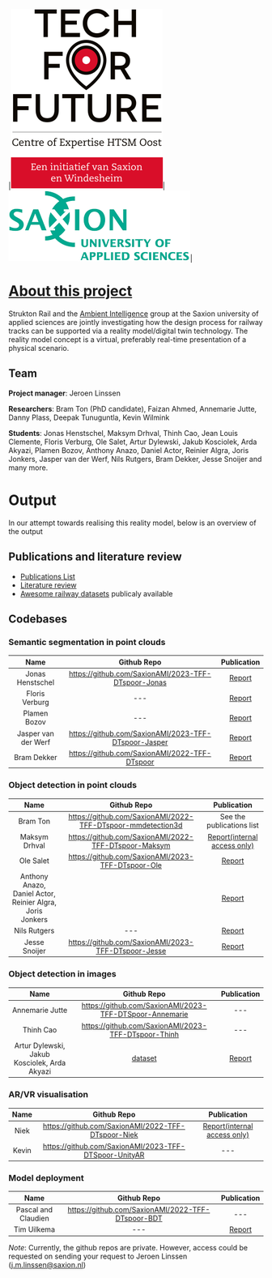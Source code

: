|![Tech for future](images/T4F-volledig-logo.svg)|![Saxion](images/saxion.png)|

# [About this project](https://www.saxion.nl/onderzoek/smart-industry/ambient-intelligence/digital-twinning-voor-spoorontwerp)

Strukton Rail and the [Ambient Intelligence](https://www.saxion.edu/business-and-research/research/smart-industry/ambient-intelligence) 
group at the Saxion university of applied sciences are jointly investigating how the design process for railway tracks can be 
supported via a reality model/digital twin technology. The reality model concept is a virtual, preferably real-time presentation 
of a physical scenario. 

## Team

**Project manager**: Jeroen Linssen​

**Researchers**: Bram Ton (PhD candidate), Faizan Ahmed​, Annemarie Jutte​, Danny Plass​, Deepak Tunuguntla​, Kevin Wilmink​<br/>

**Students**: Jonas Henstschel​, Maksym Drhval​, Thinh Cao​, Jean Louis Clemente​, Floris Verburg​, Ole Salet​, Artur Dylewski, Jakub Kosciolek, 
Arda Akyazi​, Plamen Bozov​, Anthony Anazo, Daniel Actor, Reinier Algra, Joris Jonkers​, Jasper van der Werf​, Nils Rutgers​, Bram Dekker​, 
Jesse Snoijer and many more.

# Output

In our attempt towards realising this reality model, below is an overview of the output

## Publications and literature review
- [Publications List](https://github.com/SaxionAMI/2023-TFF-DTSPoor-Dissemination/blob/main/studentassignments.md)
- [Literature review](https://github.com/SaxionAMI/RailwayPointcloudLiteratureReview)
- [Awesome railway datasets](https://github.com/SaxionAMI/awesome-railway-datasets) publicaly available

## Codebases 

### Semantic segmentation in point clouds
|Name|Github Repo|Publication|
|:---:|:---:|:---:|
|Jonas Henstschel​|https://github.com/SaxionAMI/2023-TFF-DTspoor-Jonas|[Report](https://essay.utwente.nl/94542/)|
|Floris Verburg​|---|[Report](https://essay.utwente.nl/89440/)|
|Plamen Bozov​|---|[Report](https://purl.utwente.nl/essays/91791)|
|Jasper van der Werf​|https://github.com/SaxionAMI/2023-TFF-DTspoor-Jasper|[Report](https://essay.utwente.nl/96106/)|
|Bram Dekker​|https://github.com/SaxionAMI/2022-TFF-DTspoor|[Report](https://purl.utwente.nl/essays/97076)|

### Object detection in point clouds
|Name|Github Repo|Publication|
|:---:|:---:|:---:|
|Bram Ton|https://github.com/SaxionAMI/2022-TFF-DTspoor-mmdetection3d|See the publications list|
|Maksym Drhval​|https://github.com/SaxionAMI/2022-TFF-DTspoor-Maksym|[Report(internal access only)](https://saxion.sharepoint.com/:b:/r/teams/o365-team005584/Gedeelde%20documenten/DTspoor/Education/2023-Research%20Assignment-Maksym/Point-Pillar%203D%20Object%20Detection%20of%20Terrestrial%20Laser%20Scans%20of%20Railway%20(2).pdf?csf=1&web=1&e=G3jfFa)|
|Ole Salet|https://github.com/SaxionAMI/2023-TFF-DTspoor-Ole|[Report](https://purl.utwente.nl/essays/97076)|
|Anthony Anazo, Daniel Actor, Reinier Algra, Joris Jonkers​||[Report](https://github.com/SaxionAMI/2023-TFF-DTSPoor-Dissemination/blob/main/ds_ai_parta2_object_detection.pdf)|
|Nils Rutgers​|---|[Report](https://purl.utwente.nl/essays/92901)|
|Jesse Snoijer​|https://github.com/SaxionAMI/2023-TFF-DTspoor-Jesse|[Report](https://purl.utwente.nl/essays/96420)|

### Object detection in images
|Name|Github Repo|Publication|
|:---:|:---:|:---:|
|Annemarie Jutte|https://github.com/SaxionAMI/2023-TFF-DTSpoor-Annemarie|---|
|Thinh Cao​|https://github.com/SaxionAMI/2023-TFF-DTspoor-Thinh|---|
|Artur Dylewski, Jakub Kosciolek, Arda Akyazi​|[dataset](https://saxion.data.surfsara.nl/index.php/f/53420755)|[Report](https://github.com/SaxionAMI/2023-TFF-DTSPoor-Dissemination/blob/main/ds_ai_sign_detection.pdf)|

### AR/VR visualisation
|Name|Github Repo|Publication|
|:---:|:---:|:---:|
|Niek|https://github.com/SaxionAMI/2022-TFF-DTspoor-Niek|[Report(internal access only)](https://saxion.sharepoint.com/:b:/r/teams/o365-team005584/Gedeelde%20documenten/DTspoor/Education/2022-Graduation-Niek/DTspoor%20-%20Tempert,%20Niek%20-%20Afstudeerdossier%20Point%20clouds%20in%20augmented%20reality.pdf?csf=1&web=1&e=EVnIdC)|
|Kevin|https://github.com/SaxionAMI/2023-TFF-DTSpoor-UnityAR|---|

### Model deployment
|Name|Github Repo|Publication|
|:---:|:---:|:---:|
|Pascal and Claudien|https://github.com/SaxionAMI/2022-TFF-DTspoor-BDT|---|
|Tim Uilkema|---|[Report](https://purl.utwente.nl/essays/96346)|

*Note*: Currently, the github repos are private. However, access could be requested on sending your request to Jeroen Linssen (j.m.linssen@saxion.nl)
